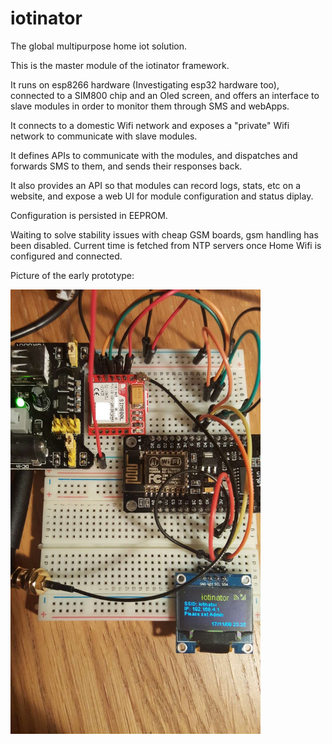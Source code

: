 # iotinator
The global multipurpose home iot solution.

This is the master module of the iotinator framework.


It runs on esp8266 hardware (Investigating esp32 hardware too), connected to a SIM800 chip and an Oled screen, and offers an interface to slave modules in order to monitor them through SMS and webApps.

It connects to a domestic Wifi network and exposes a "private" Wifi network to communicate with slave modules.

It defines APIs to communicate with the modules, and dispatches and forwards SMS to them, and sends their responses back.

It also provides an API so that modules can record logs, stats, etc on a website, and expose a web UI for module configuration and status diplay.

Configuration is persisted in EEPROM.


Waiting to solve stability issues with cheap GSM boards, gsm handling has been disabled. Current time is fetched from NTP servers once Home Wifi is configured and connected.

Picture of the early prototype:

<img src="resources/prototype.jpg" width="400px"/>